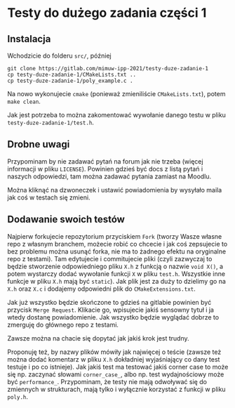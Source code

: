# Testy do dużego zadania części 1

## Instalacja

Wchodzicie do folderu `src/`, później
```
git clone https://gitlab.com/mimuw-ipp-2021/testy-duze-zadanie-1
cp testy-duze-zadanie-1/CMakeLists.txt ..
cp testy-duze-zadanie-1/poly_example.c .
```

Na nowo wykonujecie `cmake` (ponieważ zmieniliście `CMakeLists.txt`), potem `make clean`.

Jak jest potrzeba to można zakomentować wywołanie danego testu w pliku `testy-duze-zadanie-1/test.h`.

## Drobne uwagi

Przypominam by nie zadawać pytań na forum jak nie trzeba (więcej informacji w pliku `LICENSE`).
Powinien gdzieś być docs z listą pytań i naszych odpowiedzi, tam można zadawać pytania zamiast na Moodlu.

Można kliknąć na dzwoneczek i ustawić powiadomienia by wysyłało maila jak coś w testach się zmieni.

## Dodawanie swoich testów

Najpierw forkujecie repozytorium przyciskiem `Fork`
(tworzy Wasze własne repo z własnym branchem, możecie robić co chcecie i jak coś zepsujecie to bez problemu można usunąć forka, nie ma to żadnego efektu na oryginalne repo z testami).
Tam edytujecie i commitujecie pliki 
(czyli zazwyczaj to będzie stworzenie odpowiedniego pliku `X.h` z funkcją o nazwie `void X()`, a potem wystarczy dodać wywołanie funkcji `X` w pliku `test.h`. Wszystkie inne funkcje w pliku `X.h` mają być `static`).
Jak plik jest za duży to dzielimy go na `X.h` oraz `X.c` i dodajemy odpowiedni plik do `CMakeExtensions.txt`.

Jak już wszystko będzie skończone to gdzieś na gitlabie powinien być przycisk `Merge Request`.
Klikacie go, wpisujecie jakiś sensowny tytuł i ja wtedy dostanę powiadomienie. 
Jak wszystko będzie wyglądać dobrze to zmerguję do głównego repo z testami.

Zawsze można na chacie się dopytać jak jakiś krok jest trudny.

Proponuję też, by nazwy plików mówiły jak najwięcej o teście (zawsze też można dodać komentarz w pliku `X.h` dokładniej wyjaśniający co dany test testuje i po co istnieje). 
Jak jakiś test ma testować jakiś corner case to może się np. zaczynać słowami `corner_case_`,
albo np. test wydajnościowy może być `performance_`. 
Przypominam, że testy nie mają odwoływać się do zmiennych w strukturach, mają tylko i wyłącznie korzystać z funkcji w pliku `poly.h`.


